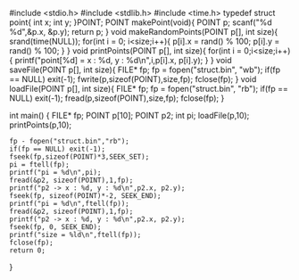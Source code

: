 #include <stdio.h>
#include <stdlib.h>
#include <time.h>
typedef struct point{
    int x;
    int y;
}POINT;
POINT makePoint(void){
    POINT p;
    scanf("%d %d",&p.x, &p.y);
    return p;
}
void makeRandomPoints(POINT p[], int size){
    srand(time(NULL));
    for(int i = 0; i<size;i++){
        p[i].x = rand() % 100;
        p[i].y = rand() % 100;
    }
}
void printPoints(POINT p[], int size){
    for(int i = 0;i<size;i++){
        printf("point[%d] = x : %d, y : %d\n",i,p[i].x, p[i].y);
    }
}
void saveFile(POINT p[], int size){
    FILE* fp;
    fp = fopen("struct.bin", "wb");
    if(fp == NULL) exit(-1);
    fwrite(p,sizeof(POINT),size,fp);
    fclose(fp);
}
void loadFile(POINT p[], int size){
    FILE* fp;
    fp = fopen("struct.bin", "rb");
    if(fp == NULL) exit(-1);
    fread(p,sizeof(POINT),size,fp);
    fclose(fp);
}

int main()
{
    FILE* fp;
    POINT p[10];
    POINT p2;
    int pi;
    loadFile(p,10);
    printPoints(p,10);
    
    fp - fopen("struct.bin","rb");
    if(fp == NULL) exit(-1);
    fseek(fp,sizeof(POINT)*3,SEEK_SET);
    pi = ftell(fp);
    printf("pi = %d\n",pi);
    fread(&p2, sizeof(POINT),1,fp);
    printf("p2 -> x : %d, y : %d\n",p2.x, p2.y);
    fseek(fp, sizeof(POINT)*-2, SEEK_END);
    printf("pi = %d\n",ftell(fp));
    fread(&p2, sizeof(POINT),1,fp);
    printf("p2 -> x : %d, y : %d\n",p2.x, p2.y);
    fseek(fp, 0, SEEK_END);
    printf("size = %ld\n",ftell(fp));
    fclose(fp);
    return 0;
}
